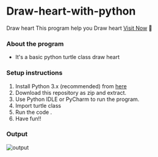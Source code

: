 # Draw-heart-with-python
Draw heart
This program help you Draw heart
[Visit Now]( https://replit.com/@aditya0666/Heart?v=1) 🚀

### About the program
- It's a basic python turtle class draw heart




### Setup instructions
1. Install Python 3.x (recommended) from <a href="https://www.python.org/downloads/">here</a>
2. Download this repository as zip and extract.
3. Use Python IDLE or PyCharm to run the program.
4. Import turtle class
5. Run the code .<br>
6. Have fun!!


### Output
<img align="center" alt="output"  src="https://hosting.photobucket.com/images/i/aditya4452/WhatsApp_Image_2022-06-16_at_4.38.48_PM.jpeg" />
